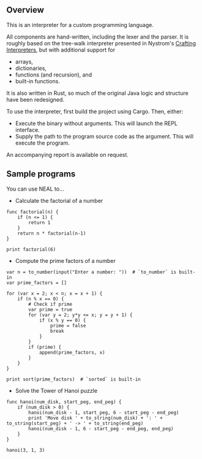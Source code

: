 ## Overview
This is an interpreter for a custom programming language.

All components are hand-written, including the lexer and the parser. It is roughly based on the tree-walk interpreter presented in Nystrom's [Crafting Interpreters](https://craftinginterpreters.com/), but with additional support for

- arrays,
- dictionaries,
- functions (and recursion), and
- built-in functions.

It is also written in Rust, so much of the original Java logic and structure have been redesigned.

To use the interpreter, first build the project using Cargo. Then, either:

- Execute the binary without arguments. This will launch the REPL interface.
- Supply the path to the program source code as the argument. This will execute the program.

An accompanying report is available on request.
## Sample programs
You can use NEAL to...
- Calculate the factorial of a number

```
func factorial(n) {
    if (n <= 1) {
        return 1
    }
    return n * factorial(n-1)
}

print factorial(6)
```

- Compute the prime factors of a number
```
var n = to_number(input("Enter a number: "))  # `to_number` is built-in
var prime_factors = []

for (var x = 2; x < n; x = x + 1) {
    if (n % x == 0) {
        # Check if prime
        var prime = true
        for (var y = 2; y*y <= x; y = y + 1) {
            if (x % y == 0) {
                prime = false
                break
            }
        }
        if (prime) {
            append(prime_factors, x)
        }
    }
}

print sort(prime_factors)  # `sorted` is built-in
```

- Solve the Tower of Hanoi puzzle
```
func hanoi(num_disk, start_peg, end_peg) {
    if (num_disk > 0) {
        hanoi(num_disk - 1, start_peg, 6 - start_peg - end_peg)
        print 'Move disk ' + to_string(num_disk) + ': ' + to_string(start_peg) + ' -> ' + to_string(end_peg)
        hanoi(num_disk - 1, 6 - start_peg - end_peg, end_peg)
    }
}

hanoi(3, 1, 3)
```
